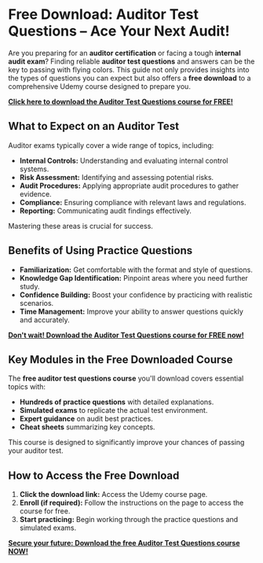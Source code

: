 # Free Download: Auditor Test Questions – Ace Your Next Audit!

Are you preparing for an **auditor certification** or facing a tough **internal audit exam**? Finding reliable **auditor test questions** and answers can be the key to passing with flying colors. This guide not only provides insights into the types of questions you can expect but also offers a **free download** to a comprehensive Udemy course designed to prepare you.

[**Click here to download the Auditor Test Questions course for FREE!**](https://udemywork.com/auditor-test-questions)

## What to Expect on an Auditor Test

Auditor exams typically cover a wide range of topics, including:

*   **Internal Controls:** Understanding and evaluating internal control systems.
*   **Risk Assessment:** Identifying and assessing potential risks.
*   **Audit Procedures:** Applying appropriate audit procedures to gather evidence.
*   **Compliance:** Ensuring compliance with relevant laws and regulations.
*   **Reporting:** Communicating audit findings effectively.

Mastering these areas is crucial for success.

## Benefits of Using Practice Questions

*   **Familiarization:** Get comfortable with the format and style of questions.
*   **Knowledge Gap Identification:** Pinpoint areas where you need further study.
*   **Confidence Building:** Boost your confidence by practicing with realistic scenarios.
*   **Time Management:** Improve your ability to answer questions quickly and accurately.

[**Don't wait! Download the Auditor Test Questions course for FREE now!**](https://udemywork.com/auditor-test-questions)

## Key Modules in the Free Downloaded Course

The **free auditor test questions course** you'll download covers essential topics with:

*   **Hundreds of practice questions** with detailed explanations.
*   **Simulated exams** to replicate the actual test environment.
*   **Expert guidance** on audit best practices.
*   **Cheat sheets** summarizing key concepts.

This course is designed to significantly improve your chances of passing your auditor test.

## How to Access the Free Download

1.  **Click the download link:** Access the Udemy course page.
2.  **Enroll (if required):** Follow the instructions on the page to access the course for free.
3.  **Start practicing:** Begin working through the practice questions and simulated exams.

[**Secure your future: Download the free Auditor Test Questions course NOW!**](https://udemywork.com/auditor-test-questions)

